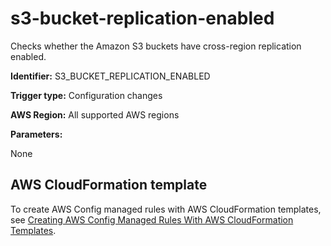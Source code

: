 # s3\-bucket\-replication\-enabled<a name="s3-bucket-replication-enabled"></a>

Checks whether the Amazon S3 buckets have cross\-region replication enabled\. 

**Identifier:** S3\_BUCKET\_REPLICATION\_ENABLED

**Trigger type:** Configuration changes

**AWS Region:** All supported AWS regions

**Parameters:**

None  

## AWS CloudFormation template<a name="w79aac11c32c17b9d495c15"></a>

To create AWS Config managed rules with AWS CloudFormation templates, see [Creating AWS Config Managed Rules With AWS CloudFormation Templates](aws-config-managed-rules-cloudformation-templates.md)\.